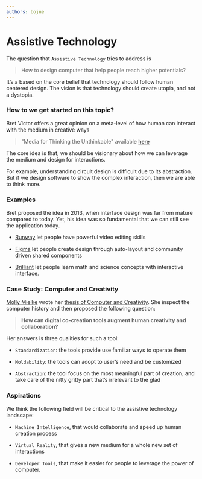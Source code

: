 ```yaml
---
authors: bojne
---
```

# Assistive Technology 

The question that `Assistive Technology` tries to address is 

> How to design computer that help people reach higher potentials? 

It’s a based on the core belief that technology should follow human centered design. The vision is that technology should create utopia, and not a dystopia. 

### How to we get started on this topic? 

Bret Victor offers a great opinion on a meta-level of how human can interact with the medium in creative ways

> "Media for Thinking the Unthinkable" available [here](http://worrydream.com/MediaForThinkingTheUnthinkable/)

The core idea is that, we should be visionary about how we can leverage the medium and design for interactions.   

For example, understanding circuit design is difficult due to its abstraction. But if we design software to show the complex interaction, then we are able to think more. 

### Examples 

Bret proposed the idea in 2013, when interface design was far from mature compared to today. Yet, his idea was so fundamental that we can still see the application today. 

* [Runway](https://runwayml.com/) let people have powerful video editing skills 

* [Figma](https://figma.com/) let people create design through auto-layout and community driven shared components 

* [Brilliant](https://brilliant.org/) let people learn math and science concepts with interactive interface.  

### Case Study: Computer and Creativity 

[Molly Mielke](https://www.mollymielke.com/) wrote her [thesis of Computer and Creativity](https://www.mollymielke.com/cc). She inspect the computer history and then proposed the following question: 

> **How can digital co-creation tools augment human creativity and collaboration?**

Her answers is three qualities for such a tool: 

* `Standardization`: the tools provide use familiar ways to operate them 

* `Moldability`: the tools can adopt to user’s need and be customized 

* `Abstraction`: the tool focus on the most meaningful part of creation, and take care of the nitty gritty part that’s irrelevant to the glad 

### Aspirations 

We think the following field will be critical to the assistive technology landscape:

* `Machine Intelligence`, that would collaborate and speed up human creation process  

* `Virtual Reality`, that gives a new medium for a whole new set of interactions  

* `Developer Tools`, that make it easier for people to leverage the power of computer. 